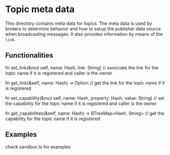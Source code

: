 # Topic meta data

This directory contains meta data for topics. The meta data is used by brokers to determine behavior and how to setup the publisher data source when broadcasting messages. It also provides information by means of the `link`.

## Functionalities

fn set_link(&mut self, name: Hash, link: String) // associate the link for the topic name if it is registered and caller is the owner

fn get_link(&self, name: Hash) -> Option<String> // get the link for the topic name if it is registered

fn set_capability(&mut self, name: Hash, property: Hash, value: String) // set the capability for the topic name if it is registered and caller is the owner

fn get_capabilities(&self, name: Hash) -> BTreeMap<Hash, String> // get the capability for the topic name if it is registered

## Examples

check sandbox.ts for examples

